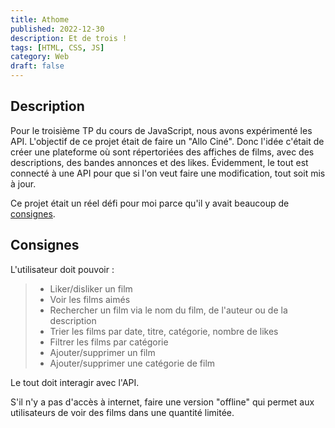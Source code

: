 ```yaml
---
title: Athome
published: 2022-12-30
description: Et de trois !
tags: [HTML, CSS, JS]
category: Web
draft: false
---
```


<!-- # Athome -->

## Description

Pour le troisième TP du cours de JavaScript, nous avons expérimenté les API.
L'objectif de ce projet était de faire un "Allo Ciné".
Donc l'idée c'était de créer une plateforme où sont répertoriées des affiches de films, avec des descriptions, des bandes annonces et des likes.
Évidemment, le tout est connecté à une API pour que si l'on veut faire une modification, tout soit mis à jour.

Ce projet était un réel défi pour moi parce qu'il y avait beaucoup de [consignes](#consignes).

## Consignes

L'utilisateur doit pouvoir :

> - Liker/disliker un film<br/>
> - Voir les films aimés<br/>
> - Rechercher un film via le nom du film, de l'auteur ou de la description<br/>
> - Trier les films par date, titre, catégorie, nombre de likes<br/>
> - Filtrer les films par catégorie<br/>
> - Ajouter/supprimer un film<br/>
> - Ajouter/supprimer une catégorie de film<br/>

Le tout doit interagir avec l'API.

S'il n'y a pas d'accès à internet, faire une version "offline" qui permet aux utilisateurs de voir des films dans une quantité limitée.
